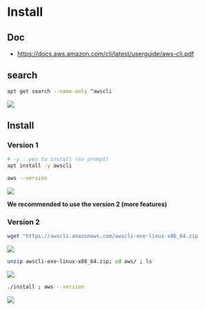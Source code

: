 # Install

## Doc
* https://docs.aws.amazon.com/cli/latest/userguide/aws-cli.pdf

## search
````Bash
apt get search --name-only ^awscli
````
[<img src="https://i.imgur.com/wgLSQsJ.png">](https://i.imgur.com/wgLSQsJ.png)

## Install
### Version 1
````Bash
# -y : yes to install (no prompt)
apt install -y awscli
````
````Bash
aws --version
````
[<img src="https://i.imgur.com/2ywexVo.png">](https://i.imgur.com/2ywexVo.png)

**We recommended to use the version 2 (more features)**

### Version 2
````Bash
wget "https://awscli.amazonaws.com/awscli-exe-linux-x86_64.zip
````
[<img src="https://i.imgur.com/9QVhp2q.png">](https://i.imgur.com/9QVhp2q.png)

```Bash
unzip awscli-exe-linux-x86_64.zip; cd aws/ ; ls
```
[<img src="https://i.imgur.com/rblYsLv.png">](https://i.imgur.com/rblYsLv.png)

````Bash
./install ; aws --version
````
[<img src="https://i.imgur.com/oQdp0at.png">](https://i.imgur.com/oQdp0at.png)
